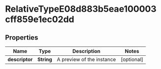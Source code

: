

# RelativeTypeE08d883b5eae100003cff859e1ec02dd


## Properties

| Name | Type | Description | Notes |
|------------ | ------------- | ------------- | -------------|
|**descriptor** | **String** | A preview of the instance |  [optional] |



